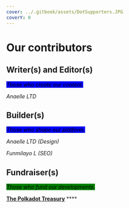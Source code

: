 ```yaml
---
cover: ../.gitbook/assets/DotSupporters.JPG
coverY: 0
---
```


# Our contributors

## Writer(s) and Editor(s)

_<mark style="background-color:blue;">Those who create our content.</mark>_

_Anaelle LTD_

## Builder(s)

_<mark style="background-color:blue;">Those who shape our platform.</mark>_

_Anaelle LTD (Design)_

_Funmilayo L (SEO)_

## **Fundraiser(s)**

_<mark style="background-color:green;">Those who fund our developments.</mark>_

[**The Polkadot Treasury**](https://polkadot.subsquare.io/council/motion/263) ****&#x20;

